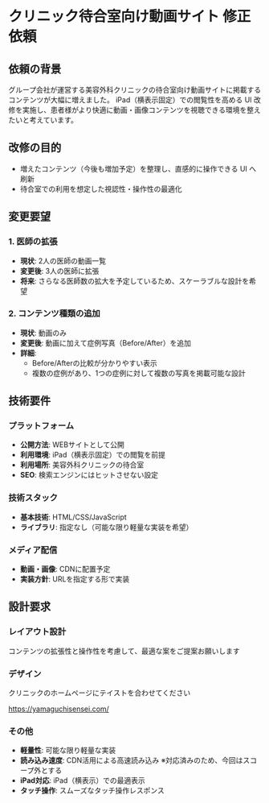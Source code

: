 # クリニック待合室向け動画サイト 修正依頼

## 依頼の背景
グループ会社が運営する美容外科クリニックの待合室向け動画サイトに掲載するコンテンツが大幅に増えました。
iPad（横表示固定）での閲覧性を高める UI 改修を実施し、患者様がより快適に動画・画像コンテンツを視聴できる環境を整えたいと考えています。

## 改修の目的
- 増えたコンテンツ（今後も増加予定）を整理し、直感的に操作できる UI へ刷新
- 待合室での利用を想定した視認性・操作性の最適化

## 変更要望

### 1. 医師の拡張
- **現状**: 2人の医師の動画一覧
- **変更後**: 3人の医師に拡張
- **将来**: さらなる医師数の拡大を予定しているため、スケーラブルな設計を希望

### 2. コンテンツ種類の追加
- **現状**: 動画のみ
- **変更後**: 動画に加えて症例写真（Before/After）を追加
- **詳細**: 
  - Before/Afterの比較が分かりやすい表示
  - 複数の症例があり、1つの症例に対して複数の写真を掲載可能な設計

## 技術要件

### プラットフォーム
- **公開方法**: WEBサイトとして公開
- **利用環境**: iPad（横表示固定）での閲覧を前提
- **利用場所**: 美容外科クリニックの待合室
- **SEO**: 検索エンジンにはヒットさせない設定

### 技術スタック
- **基本技術**: HTML/CSS/JavaScript
- **ライブラリ**: 指定なし（可能な限り軽量な実装を希望）

### メディア配信
- **動画・画像**: CDNに配置予定
- **実装方針**: URLを指定する形で実装

## 設計要求

### レイアウト設計
コンテンツの拡張性と操作性を考慮して、最適な案をご提案お願いします

### デザイン
クリニックのホームページにテイストを合わせてください

https://yamaguchisensei.com/

### その他
- **軽量性**: 可能な限り軽量な実装
- **読み込み速度**: CDN活用による高速読み込み ※対応済みのため、今回はスコープ外とする
- **iPad対応**: iPad（横表示）での最適表示
- **タッチ操作**: スムーズなタッチ操作レスポンス
